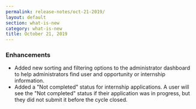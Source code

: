 ```yaml
---
permalink: release-notes/oct-21-2019/
layout: default
section: what-is-new
category: what-is-new
title: October 21, 2019
---
```


### Enhancements

- Added new sorting and filtering options to the administrator dashboard to help administrators find user and opportunity or internship information.
- Added a "Not completed" status for internship applications. A user will see the "Not completed" status if their application was in progress, but they did not submit it before the cycle closed.
